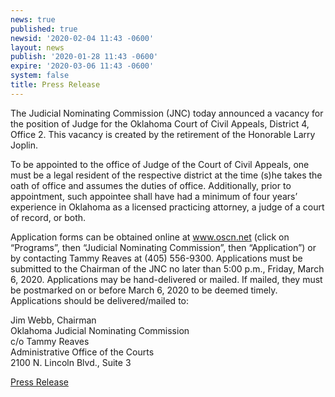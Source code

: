 ```yaml
---
news: true
published: true
newsid: '2020-02-04 11:43 -0600'
layout: news
publish: '2020-01-28 11:43 -0600'
expire: '2020-03-06 11:43 -0600'
system: false
title: Press Release
---
```

The Judicial Nominating Commission (JNC) today announced a vacancy for the position of Judge for the Oklahoma Court of Civil Appeals, District 4, Office 2. This vacancy is created by the retirement of the Honorable Larry Joplin.

To be appointed to the office of Judge of the Court of Civil Appeals, one must be a legal resident of the respective district at the time (s)he takes the oath of office and assumes the duties of office. Additionally, prior to appointment, such appointee shall have had a minimum of four years’ experience in Oklahoma as a licensed practicing attorney, a judge of a court of record, or both.

Application forms can be obtained online at www.oscn.net (click on “Programs”, then “Judicial Nominating Commission”, then “Application”) or by contacting Tammy Reaves at (405) 556-9300. Applications must be submitted to the Chairman of the JNC no later than 5:00 p.m., Friday, March 6, 2020. Applications may be hand-delivered or mailed. If mailed, they must be postmarked on or before March 6, 2020 to be deemed timely. Applications should be delivered/mailed to:

Jim Webb, Chairman  
Oklahoma Judicial Nominating Commission  
c/o Tammy Reaves  
Administrative Office of the Courts  
2100 N. Lincoln Blvd., Suite 3

[Press Release](http://www.oscn.net/images/news/jnc-press-release-coca-district-4-office-2-vacancy.pdf)